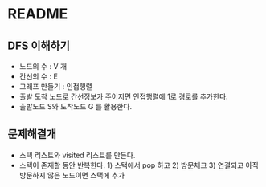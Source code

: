 # README

## DFS 이해하기

- 노드의 수 : V 개
- 간선의 수 : E 
- 그래프 만들기 : 인접행렬 
- 출발 도착 노드로 간선정보가 주어지면 인접행렬에 1로 경로를 추가한다.
- 출발노드 S와 도착노드 G 를 활용한다.

## 문제해결개

- 스택 리스트와 visited 리스트를 만든다.
- 스택이 존재할 동안 반복한다. 1) 스택에서 pop 하고 2) 방문체크 3) 연결되고 아직 방문하지 않은 노드이면 스택에 추가

